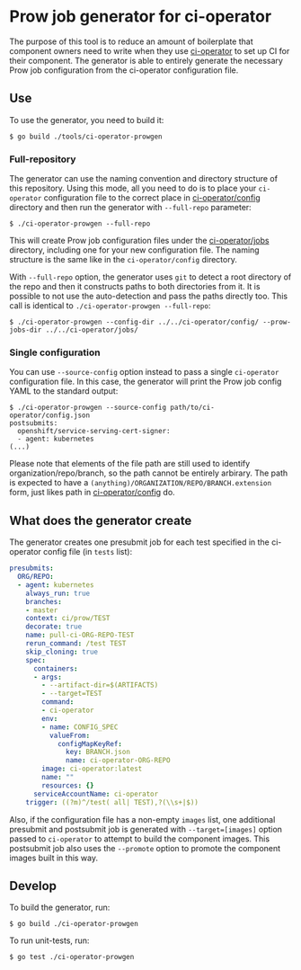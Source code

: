 # Prow job generator for ci-operator

The purpose of this tool is to reduce an amount of boilerplate that component
owners need to write when they use
[ci-operator](https://github.com/openshift/ci-operator) to set up CI for their
component. The generator is able to entirely generate the necessary Prow job
configuration from the ci-operator configuration file.

## Use

To use the generator, you need to build it:

```
$ go build ./tools/ci-operator-prowgen
```

### Full-repository

The generator can use the naming convention and directory structure of this
repository. Using this mode, all you need to do is to place your `ci-operator`
configuration file to the correct place in
[ci-operator/config](../../ci-operator/config) directory and then run the generator
with `--full-repo` parameter:

```
$ ./ci-operator-prowgen --full-repo
```

This will create Prow job configuration files under the
[ci-operator/jobs](../../ci-operator/jobs) directory, including one for your new
configuration file. The naming structure is the same like in the
`ci-operator/config` directory.

With `--full-repo` option, the generator uses `git` to detect a root directory
of the repo and then it constructs paths to both directories from it. It is
possible to not use the auto-detection and pass the paths directly too. This
call is identical to `./ci-operator-prowgen --full-repo`:

```
$ ./ci-operator-prowgen --config-dir ../../ci-operator/config/ --prow-jobs-dir ../../ci-operator/jobs/
```

### Single configuration

You can use `--source-config` option instead to pass a single `ci-operator`
configuration file. In this case, the generator will print the Prow job config
YAML to the standard output:

```
$ ./ci-operator-prowgen --source-config path/to/ci-operator/config.json
postsubmits:
  openshift/service-serving-cert-signer:
  - agent: kubernetes
(...)
```

Please note that elements of the file path are still used to identify
organization/repo/branch, so the path cannot be entirely arbirary. The path is
expected to have a `(anything)/ORGANIZATION/REPO/BRANCH.extension` form, just
likes path in [ci-operator/config](../..ci-operator/config) do.

## What does the generator create

The generator creates one presubmit job for each test specified in the
ci-operator config file (in `tests` list):

```yaml
presubmits:
  ORG/REPO:
  - agent: kubernetes
    always_run: true
    branches:
    - master
    context: ci/prow/TEST
    decorate: true
    name: pull-ci-ORG-REPO-TEST
    rerun_command: /test TEST
    skip_cloning: true
    spec:
      containers:
      - args:
        - --artifact-dir=$(ARTIFACTS)
        - --target=TEST
        command:
        - ci-operator
        env:
        - name: CONFIG_SPEC
          valueFrom:
            configMapKeyRef:
              key: BRANCH.json
              name: ci-operator-ORG-REPO
        image: ci-operator:latest
        name: ""
        resources: {}
      serviceAccountName: ci-operator
    trigger: ((?m)^/test( all| TEST),?(\\s+|$))
```

Also, if the configuration file has a non-empty `images` list, one additional
presubmit and postsubmit job is generated with `--target=[images]` option passed
to `ci-operator` to attempt to build the component images. This postsubmit job
also uses the `--promote` option to promote the component images built in this
way.

## Develop

To build the generator, run:

```
$ go build ./ci-operator-prowgen
```

To run unit-tests, run:

```
$ go test ./ci-operator-prowgen
```
